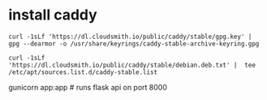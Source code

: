 
# install caddy
```
curl -1sLf 'https://dl.cloudsmith.io/public/caddy/stable/gpg.key' |  gpg --dearmor -o /usr/share/keyrings/caddy-stable-archive-keyring.gpg

curl -1sLf 'https://dl.cloudsmith.io/public/caddy/stable/debian.deb.txt' |  tee /etc/apt/sources.list.d/caddy-stable.list
```


gunicorn app:app  # runs flask api on port 8000
